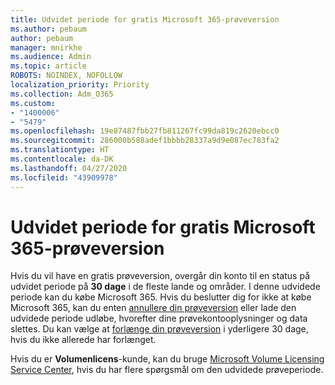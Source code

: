 ```yaml
---
title: Udvidet periode for gratis Microsoft 365-prøveversion
ms.author: pebaum
author: pebaum
manager: mnirkhe
ms.audience: Admin
ms.topic: article
ROBOTS: NOINDEX, NOFOLLOW
localization_priority: Priority
ms.collection: Adm_O365
ms.custom:
- "1400006"
- "5479"
ms.openlocfilehash: 19e87487fbb27fb811267fc99da819c2620ebcc0
ms.sourcegitcommit: 286000b588adef1bbbb28337a9d9e087ec783fa2
ms.translationtype: HT
ms.contentlocale: da-DK
ms.lasthandoff: 04/27/2020
ms.locfileid: "43909978"
---
```

# <a name="grace-period-for-microsoft-365-free-trial"></a>Udvidet periode for gratis Microsoft 365-prøveversion

Hvis du vil have en gratis prøveversion, overgår din konto til en status på udvidet periode på **30 dage** i de fleste lande og områder. I denne udvidede periode kan du købe Microsoft 365. Hvis du beslutter dig for ikke at købe Microsoft 365, kan du enten [annullere din prøveversion](https://docs.microsoft.com/microsoft-365/commerce/subscriptions/cancel-your-subscription?view=o365-worldwide) eller lade den udvidede periode udløbe, hvorefter dine prøvekontooplysninger og data slettes. Du kan vælge at [forlænge din prøveversion](https://docs.microsoft.com/microsoft-365/commerce/extend-your-trial) i yderligere 30 dage, hvis du ikke allerede har forlænget.

Hvis du er **Volumenlicens**-kunde, kan du bruge [Microsoft Volume Licensing Service Center](https://support.microsoft.com/help/4471406/how-to-contact-the-microsoft-volume-licensing-service-center), hvis du har flere spørgsmål om den udvidede prøveperiode.
